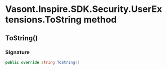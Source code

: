 # Vasont.Inspire.SDK.Security.UserExtensions.ToString method
## ToString()
### Signature
```csharp
public override string ToString()
```
